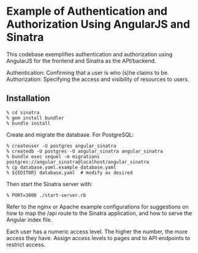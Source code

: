# Example of Authentication and Authorization Using AngularJS and Sinatra

This codebase exemplifies authentication and authorization using AngularJS for
the frontend and Sinatra as the API/backend.

Authentication: Confirming that a user is who (s)he claims to be.
Authorization: Specifying the access and visibility of resources to users.

## Installation

    % cd sinatra
    % gem install bundler
    % bundle install

Create and migrate the database.  For PostgreSQL:

    % createuser -U postgres angular_sinatra
    % createdb -U postgres -O angular_sinatra angular_sinatra
    % bundle exec sequel -m migrations postgres://angular_sinatra@localhost/angular_sinatra
    % cp database.yaml.example database.yaml
    % ${EDITOR} database.yaml  # modify as desired

Then start the Sinatra server with:

    % PORT=3000 ./start-server.rb

Refer to the nginx or Apache example configurations for suggestions on how to
map the /api route to the Sinatra application, and how to serve the Angular
index file.

Each user has a numeric access level.  The higher the number, the more access
they have.  Assign access levels to pages and to API endpoints to restrict
access.
